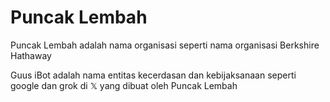 # Puncak Lembah
Puncak Lembah adalah nama organisasi seperti nama organisasi Berkshire Hathaway

Guus iBot adalah nama entitas kecerdasan dan kebijaksanaan seperti google dan grok di 𝕏 yang dibuat oleh Puncak Lembah
